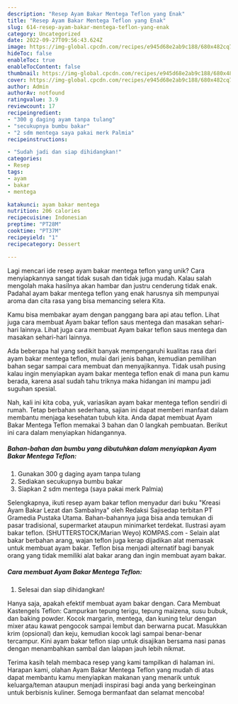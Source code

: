 ```yaml
---
description: "Resep Ayam Bakar Mentega Teflon yang Enak"
title: "Resep Ayam Bakar Mentega Teflon yang Enak"
slug: 614-resep-ayam-bakar-mentega-teflon-yang-enak
category: Uncategorized
date: 2022-09-27T09:56:43.624Z
image: https://img-global.cpcdn.com/recipes/e945d68e2ab9c188/680x482cq70/ayam-bakar-mentega-teflon-foto-resep-utama.jpg
hideToc: false
enableToc: true
enableTocContent: false
thumbnail: https://img-global.cpcdn.com/recipes/e945d68e2ab9c188/680x482cq70/ayam-bakar-mentega-teflon-foto-resep-utama.jpg
cover: https://img-global.cpcdn.com/recipes/e945d68e2ab9c188/680x482cq70/ayam-bakar-mentega-teflon-foto-resep-utama.jpg
author: Admin
authorAv: notfound
ratingvalue: 3.9
reviewcount: 17
recipeingredient:
- "300 g daging ayam tanpa tulang"
- "secukupnya bumbu bakar"
- "2 sdm mentega saya pakai merk Palmia"
recipeinstructions:

- "Sudah jadi dan siap dihidangkan!"
categories:
- Resep
tags:
- ayam
- bakar
- mentega

katakunci: ayam bakar mentega 
nutrition: 206 calories
recipecuisine: Indonesian
preptime: "PT28M"
cooktime: "PT37M"
recipeyield: "1"
recipecategory: Dessert

---
```





Lagi mencari ide resep ayam bakar mentega teflon yang unik? Cara menyiapkannya sangat tidak susah dan tidak juga mudah. Kalau salah mengolah maka hasilnya akan hambar dan justru cenderung tidak enak. Padahal ayam bakar mentega teflon yang enak harusnya sih mempunyai aroma dan cita rasa yang bisa memancing selera Kita.





Kamu bisa membakar ayam dengan panggang bara api atau teflon. Lihat juga cara membuat Ayam bakar teflon saus mentega dan masakan sehari-hari lainnya. Lihat juga cara membuat Ayam bakar teflon saus mentega dan masakan sehari-hari lainnya.

Ada beberapa hal yang sedikit banyak mempengaruhi kualitas rasa dari ayam bakar mentega teflon, mulai dari jenis bahan, kemudian pemilihan bahan segar sampai cara membuat dan menyajikannya. Tidak usah pusing kalau ingin menyiapkan ayam bakar mentega teflon enak di mana pun kamu berada, karena asal sudah tahu triknya maka hidangan ini mampu jadi suguhan spesial.






Nah, kali ini kita coba, yuk, variasikan ayam bakar mentega teflon sendiri di rumah. Tetap berbahan sederhana, sajian ini dapat memberi manfaat dalam membantu menjaga kesehatan tubuh kita. Anda dapat membuat Ayam Bakar Mentega Teflon memakai 3 bahan dan 0 langkah pembuatan. Berikut ini cara dalam menyiapkan hidangannya.

<!--inarticleads1-->

##### Bahan-bahan dan bumbu yang dibutuhkan dalam menyiapkan Ayam Bakar Mentega Teflon:

1. Gunakan 300 g daging ayam tanpa tulang
1. Sediakan secukupnya bumbu bakar
1. Siapkan 2 sdm mentega (saya pakai merk Palmia)


Selengkapnya, ikuti resep ayam bakar teflon menyadur dari buku &#34;Kreasi Ayam Bakar Lezat dan Sambalnya&#34; oleh Redaksi Sajisedap terbitan PT Gramedia Pustaka Utama. Bahan-bahannya juga bisa anda temukan di pasar tradisional, supermarket ataupun minimarket terdekat. Ilustrasi ayam bakar teflon. (SHUTTERSTOCK/Marian Weyo) KOMPAS.com - Selain alat bakar berbahan arang, wajan teflon juga kerap dijadikan alat memasak untuk membuat ayam bakar. Teflon bisa menjadi alternatif bagi banyak orang yang tidak memiliki alat bakar arang dan ingin membuat ayam bakar. 

<!--inarticleads2-->

##### Cara membuat Ayam Bakar Mentega Teflon:


1. Selesai dan siap dihidangkan!

Hanya saja, apakah efektif membuat ayam bakar dengan. Cara Membuat Kastengels Teflon: Campurkan tepung terigu, tepung maizena, susu bubuk, dan baking powder. Kocok margarin, mentega, dan kuning telur dengan mixer atau kawat pengocok sampai lembut dan berwarna pucat. Masukkan krim (opsional) dan keju, kemudian kocok lagi sampai benar-benar tercampur. Kini ayam bakar teflon siap untuk disajikan bersama nasi panas dengan menambahkan sambal dan lalapan jauh lebih nikmat. 

Terima kasih telah membaca resep yang kami tampilkan di halaman ini. Harapan kami, olahan Ayam Bakar Mentega Teflon yang mudah di atas dapat membantu kamu menyiapkan makanan yang menarik untuk keluarga/teman ataupun menjadi inspirasi bagi anda yang berkeinginan untuk berbisnis kuliner. Semoga bermanfaat dan selamat mencoba!
